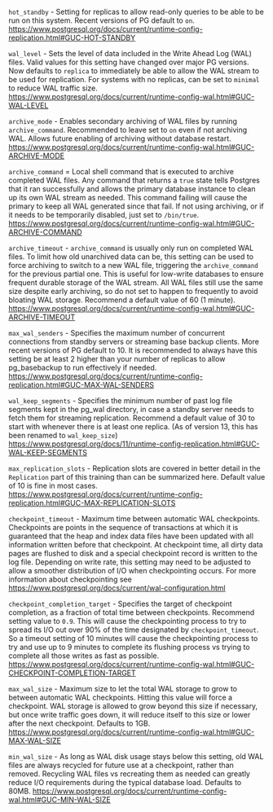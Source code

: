 `hot_standby` - Setting for replicas to allow read-only queries to be able to be run on this system. Recent versions of PG default to `on`. https://www.postgresql.org/docs/current/runtime-config-replication.html#GUC-HOT-STANDBY

`wal_level` - Sets the level of data included in the Write Ahead Log (WAL) files. Valid values for this setting have changed over major PG versions. Now defaults to `replica` to immediately be able to allow the WAL stream to be used for replication. For systems with no replicas, can be set to `minimal` to reduce WAL traffic size. https://www.postgresql.org/docs/current/runtime-config-wal.html#GUC-WAL-LEVEL

`archive_mode` - Enables secondary archiving of WAL files by running `archive_command`. Recommended to leave set to `on` even if not archiving WAL. Allows future enabling of archiving without database restart. https://www.postgresql.org/docs/current/runtime-config-wal.html#GUC-ARCHIVE-MODE 

`archive_command` = Local shell command that is executed to archive completed WAL files. Any command that returns a `true` state tells Postgres that it ran successfully and allows the primary database instance to clean up its own WAL stream as needed. This command failing will cause the primary to keep all WAL generated since that fail. If not using archiving, or if it needs to be temporarily disabled, just set to `/bin/true`. https://www.postgresql.org/docs/current/runtime-config-wal.html#GUC-ARCHIVE-COMMAND

`archive_timeout` - `archive_command` is usually only run on completed WAL files. To limit how old unarchived data can be, this setting can be used to force archiving to switch to a new WAL file, triggering the `archive_command` for the previous partial one. This is useful for low-write databases to ensure frequent durable storage of the WAL stream. All WAL files still use the same size despite early archiving, so do not set to happen to frequently to avoid bloating WAL storage. Recommend a default value of 60 (1 minute). https://www.postgresql.org/docs/current/runtime-config-wal.html#GUC-ARCHIVE-TIMEOUT 

`max_wal_senders` - Specifies the maximum number of concurrent connections from standby servers or streaming base backup clients. More recent versions of PG default to 10. It is recommended to always have this setting be at least 2 higher than your number of replicas to allow pg_basebackup to run effectively if needed. https://www.postgresql.org/docs/current/runtime-config-replication.html#GUC-MAX-WAL-SENDERS

`wal_keep_segments` - Specifies the minimum number of past log file segments kept in the pg_wal directory, in case a standby server needs to fetch them for streaming replication. Recommend a default value of 30 to start with whenever there is at least one replica. (As of version 13, this has been renamed to `wal_keep_size`) https://www.postgresql.org/docs/11/runtime-config-replication.html#GUC-WAL-KEEP-SEGMENTS

`max_replication_slots` - Replication slots are covered in better detail in the `Replication` part of this training than can be summarized here. Default value of 10 is fine in most cases. https://www.postgresql.org/docs/current/runtime-config-replication.html#GUC-MAX-REPLICATION-SLOTS

`checkpoint_timeout` - Maximum time between automatic WAL checkpoints. Checkpoints are points in the sequence of transactions at which it is guaranteed that the heap and index data files have been updated with all information written before that checkpoint. At checkpoint time, all dirty data pages are flushed to disk and a special checkpoint record is written to the log file. Depending on write rate, this setting may need to be adjusted to allow a smoother distribution of I/O when checkpointing occurs. For more information about checkpointing see https://www.postgresql.org/docs/current/wal-configuration.html

`checkpoint_completion_target` - Specifies the target of checkpoint completion, as a fraction of total time between checkpoints. Recommend setting value to `0.9`. This will cause the checkpointing process to try to spread its I/O out over 90% of the time designated by `checkpoint_timeout`. So a timeout setting of 10 minutes will cause the checkpointing process to try and use up to 9 minutes to complete its flushing process vs trying to complete all those writes as fast as possible. https://www.postgresql.org/docs/current/runtime-config-wal.html#GUC-CHECKPOINT-COMPLETION-TARGET

`max_wal_size` - Maximum size to let the total WAL storage to grow to between automatic WAL checkpoints. Hitting this value will force a checkpoint. WAL storage is allowed to grow beyond this size if necessary, but once write traffic goes down, it will reduce itself to this size or lower after the next checkpoint. Defaults to 1GB. https://www.postgresql.org/docs/current/runtime-config-wal.html#GUC-MAX-WAL-SIZE

`min_wal_size` - As long as WAL disk usage stays below this setting, old WAL files are always recycled for future use at a checkpoint, rather than removed. Recycling WAL files vs recreating them as needed can greatly reduce I/O requirements during the typical database load. Defaults to 80MB. https://www.postgresql.org/docs/current/runtime-config-wal.html#GUC-MIN-WAL-SIZE
